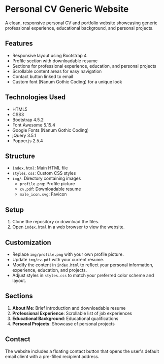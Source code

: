 # Personal CV Generic Website

A clean, responsive personal CV and portfolio website showcasing generic professional experience, educational background, and personal projects.

## Features

- Responsive layout using Bootstrap 4
- Profile section with downloadable resume
- Sections for professional experience, education, and personal projects
- Scrollable content areas for easy navigation
- Contact button linked to email
- Custom font (Nanum Gothic Coding) for a unique look

## Technologies Used

- HTML5
- CSS3
- Bootstrap 4.5.2
- Font Awesome 5.15.4
- Google Fonts (Nanum Gothic Coding)
- jQuery 3.5.1
- Popper.js 2.5.4

## Structure

- `index.html`: Main HTML file
- `styles.css`: Custom CSS styles
- `img/`: Directory containing images
  - `profile.png`: Profile picture
  - `cv.pdf`: Downloadable resume
  - `male_icon.svg`: Favicon

## Setup

1. Clone the repository or download the files.
2. Open `index.html` in a web browser to view the website.

## Customization

- Replace `img/profile.png` with your own profile picture.
- Update `img/cv.pdf` with your current resume.
- Modify the content in `index.html` to reflect your personal information, experience, education, and projects.
- Adjust styles in `styles.css` to match your preferred color scheme and layout.

## Sections

1. **About Me**: Brief introduction and downloadable resume
2. **Professional Experience**: Scrollable list of job experiences
3. **Educational Background**: Educational qualifications
4. **Personal Projects**: Showcase of personal projects

## Contact

The website includes a floating contact button that opens the user's default email client with a pre-filled recipient address.

